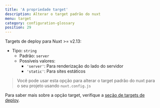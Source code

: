 ```yaml
---
title: 'A propriedade target'
description: Alterar o target padrão do nuxt
menu: target
category: configuration-glossary
position: 29
---
```


Targets de deploy para Nuxt >= v2.13:

- Tipo: `string`
  - Padrão: `server`
  - Possíveis valores:
    - `'server'`: Para renderização do lado do servidor
    - `'static'`: Para sites estáticos

> Você pode usar esta opção para alterar o target padrão do nuxt para o seu projeto usando `nuxt.config.js`

Para saber mais sobre a opção target, verifique a [seção de targets de deploy](/guides/features/deployment-targets).
